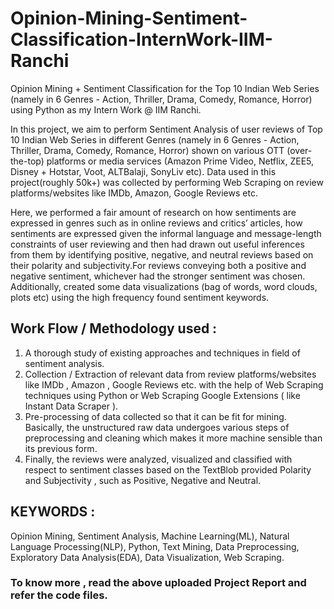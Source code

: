 # Opinion-Mining-Sentiment-Classification-InternWork-IIM-Ranchi
Opinion Mining + Sentiment Classification for the Top 10 Indian Web Series (namely in 6 Genres - Action, Thriller, Drama, Comedy, Romance, Horror) using Python as my Intern Work @ IIM Ranchi.

In this project, we aim to perform Sentiment Analysis of user reviews of Top 10 Indian Web Series in different Genres (namely in 6 Genres - Action, Thriller, Drama, Comedy, Romance, Horror) shown on various OTT (over-the-top) platforms or media services (Amazon Prime Video,  Netflix,  ZEE5, Disney + Hotstar,  Voot,  ALTBalaji,  SonyLiv etc). 
Data used in this project(roughly 50k+) was collected by performing Web Scraping on review platforms/websites like IMDb,  Amazon, Google Reviews etc.

Here, we performed a fair amount of research on how sentiments are expressed in genres such as in online reviews and critics’ articles, how sentiments are expressed given the informal language and message-length constraints of user reviewing and then had drawn out useful inferences from them by identifying positive, negative, and neutral reviews based on their polarity and subjectivity.For reviews conveying both a positive and negative sentiment, whichever had the stronger sentiment was chosen.  Additionally, created some data visualizations (bag of words, word clouds, plots etc) using the high frequency found sentiment keywords.

## Work Flow / Methodology used :
1. A thorough study of existing approaches and techniques in field of sentiment analysis.
2. Collection / Extraction of relevant data from review platforms/websites like IMDb , Amazon , Google Reviews etc. with the help of  Web Scraping techniques using Python or Web Scraping Google Extensions ( like Instant Data Scraper ).
3. Pre-processing of data collected so that it can be fit for mining. Basically, the unstructured raw data undergoes various steps of preprocessing and cleaning which makes it more machine sensible than its previous form.
4. Finally, the reviews were analyzed, visualized and classified with respect to sentiment classes based on the TextBlob provided Polarity and Subjectivity , such as Positive, Negative and Neutral.

## KEYWORDS :
Opinion Mining, Sentiment Analysis, Machine Learning(ML), Natural Language  Processing(NLP), Python, Text Mining, Data Preprocessing, Exploratory Data Analysis(EDA), Data Visualization, Web Scraping.

### To know more , read the above uploaded Project Report and refer the code files.

